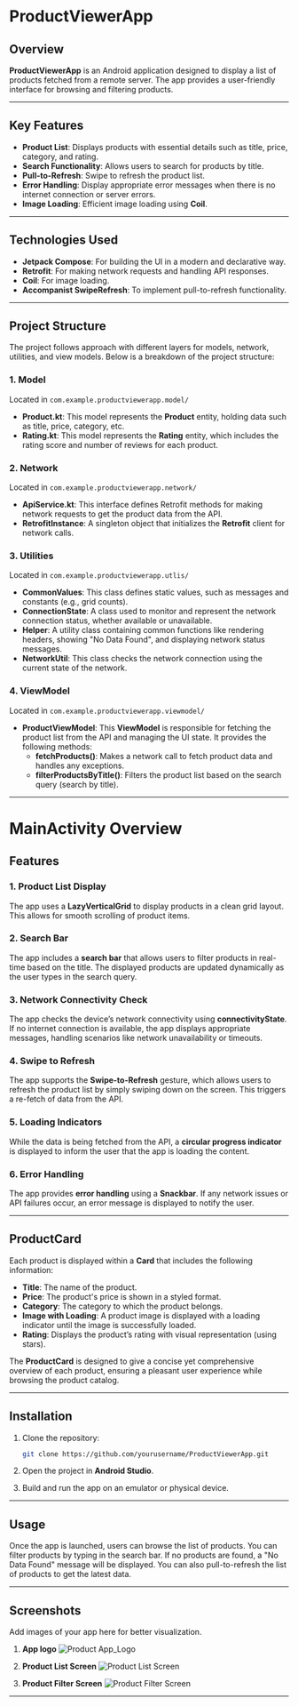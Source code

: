 # ProductViewerApp

## **Overview**

**ProductViewerApp** is an Android application designed to display a list of products fetched from a
remote server. The app provides a user-friendly interface for browsing and filtering products.

---

## **Key Features**

- **Product List**: Displays products with essential details such as title, price, category, and
  rating.
- **Search Functionality**: Allows users to search for products by title.
- **Pull-to-Refresh**: Swipe to refresh the product list.
- **Error Handling**: Display appropriate error messages when there is no internet connection or
  server errors.
- **Image Loading**: Efficient image loading using **Coil**.

---

## **Technologies Used**

- **Jetpack Compose**: For building the UI in a modern and declarative way.
- **Retrofit**: For making network requests and handling API responses.
- **Coil**: For image loading.
- **Accompanist SwipeRefresh**: To implement pull-to-refresh functionality.

---

## **Project Structure**

The project follows approach with different layers for models, network, utilities, and view models.
Below is a breakdown of the project structure:

### **1. Model**

Located in `com.example.productviewerapp.model/`

- **Product.kt**: This model represents the **Product** entity, holding data such as title, price,
  category, etc.
- **Rating.kt**: This model represents the **Rating** entity, which includes the rating score and
  number of reviews for each product.

### **2. Network**

Located in `com.example.productviewerapp.network/`

- **ApiService.kt**: This interface defines Retrofit methods for making network requests to get the
  product data from the API.
- **RetrofitInstance**: A singleton object that initializes the **Retrofit** client for network
  calls.

### **3. Utilities**

Located in `com.example.productviewerapp.utlis/`

- **CommonValues**: This class defines static values, such as messages and constants (e.g., grid
  counts).
- **ConnectionState**: A class used to monitor and represent the network connection status, whether
  available or unavailable.
- **Helper**: A utility class containing common functions like rendering headers, showing "No Data
  Found", and displaying network status messages.
- **NetworkUtil**: This class checks the network connection using the current state of the network.

### **4. ViewModel**

Located in `com.example.productviewerapp.viewmodel/`

- **ProductViewModel**: This **ViewModel** is responsible for fetching the product list from the API
  and managing the UI state. It provides the following methods:
    - **fetchProducts()**: Makes a network call to fetch product data and handles any exceptions.
    - **filterProductsByTitle()**: Filters the product list based on the search query (search by
      title).

---

# MainActivity Overview

## **Features**

### 1. **Product List Display**

The app uses a **LazyVerticalGrid** to display products in a clean grid layout. This allows for
smooth scrolling of product items.

### 2. **Search Bar**

The app includes a **search bar** that allows users to filter products in real-time based on the
title. The displayed products are updated dynamically as the user types in the search query.

### 3. **Network Connectivity Check**

The app checks the device’s network connectivity using **connectivityState**. If no internet
connection is available, the app displays appropriate messages, handling scenarios like network
unavailability or timeouts.

### 4. **Swipe to Refresh**

The app supports the **Swipe-to-Refresh** gesture, which allows users to refresh the product list by
simply swiping down on the screen. This triggers a re-fetch of data from the API.

### 5. **Loading Indicators**

While the data is being fetched from the API, a **circular progress indicator** is displayed to
inform the user that the app is loading the content.

### 6. **Error Handling**

The app provides **error handling** using a **Snackbar**. If any network issues or API failures
occur, an error message is displayed to notify the user.

---

## **ProductCard**

Each product is displayed within a **Card** that includes the following information:

- **Title**: The name of the product.
- **Price**: The product's price is shown in a styled format.
- **Category**: The category to which the product belongs.
- **Image with Loading**: A product image is displayed with a loading indicator until the image is
  successfully loaded.
- **Rating**: Displays the product’s rating with visual representation (using stars).

The **ProductCard** is designed to give a concise yet comprehensive overview of each product,
ensuring a pleasant user experience while browsing the product catalog.

---

## **Installation**

1. Clone the repository:
    ```bash
    git clone https://github.com/yourusername/ProductViewerApp.git
    ```

2. Open the project in **Android Studio**.

3. Build and run the app on an emulator or physical device.

---

## **Usage**

Once the app is launched, users can browse the list of products. You can filter products by typing
in the search bar. If no products are found, a "No Data Found" message will be displayed. You can
also pull-to-refresh the list of products to get the latest data.

---

## **Screenshots**

Add images of your app here for better visualization.

1. **App logo**
   ![Product App_Logo](app/src/main/res/drawable/screenshots/productviewerapp_logo.png)

2. **Product List Screen**
   ![Product List Screen](app/src/main/res/drawable/screenshots/product_list_item.png)

3. **Product Filter Screen**
   ![Product Filter Screen](app/src/main/res/drawable/screenshots/filter_product_item.png)

---


